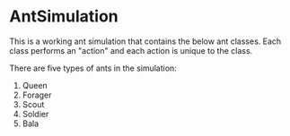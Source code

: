 # AntSimulation

This is a working ant simulation that contains the below ant classes. Each class performs an "action" and each action is unique to the class. 


There are five types of ants in the simulation:
1. Queen
2. Forager
3. Scout
4. Soldier
5. Bala
